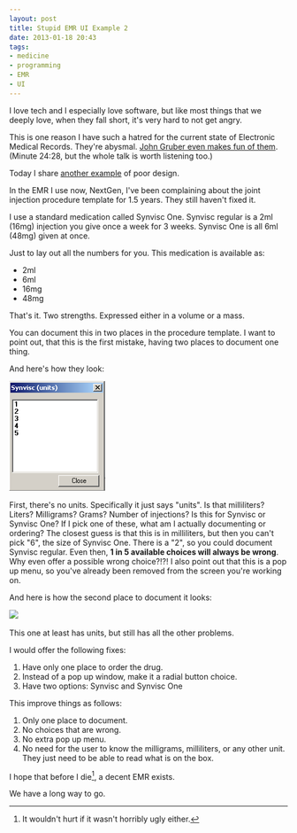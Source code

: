 ```yaml
---
layout: post
title: Stupid EMR UI Example 2
date: 2013-01-18 20:43  
tags:
- medicine
- programming
- EMR
- UI
---
```


I love tech and I especially love software, but like most things that we deeply love, when they fall short, it's very hard to not get angry.

This is one reason I have such a hatred for the current state of Electronic Medical Records. They're abysmal. [John Gruber even makes fun of them][vimeo]. (Minute 24:28, but the whole talk is worth listening too.)

Today I share [another example][soitscometothis] of poor design.

In the EMR I use now, NextGen, I've been complaining about the joint injection procedure template for 1.5 years. They still haven't fixed it.

I use a standard medication called Synvisc One. Synvisc regular is a 2ml (16mg) injection you give once a week for 3 weeks. Synvisc One is all 6ml (48mg) given at once.

Just to lay out all the numbers for you. This medication is available as:

- 2ml
- 6ml
- 16mg
- 48mg

That's it. Two strengths. Expressed either in a volume or a mass.

You can document this in two places in the procedure template. I want to point out, that this is the first mistake, having two places to document one thing.

And here's how they look:

![](/images/Synvisc_Nextgen_order_1.png) 

First, there's no units. Specifically it just says "units". Is that milliliters? Liters? Milligrams? Grams? Number of injections? Is this for Synvisc or Synvisc One? If I pick one of these, what am I actually documenting or ordering? The closest guess is that this is in milliliters, but then you can't pick "6", the size of Synvisc One. There is a "2", so you could document Synvisc regular. Even then, **1 in 5 available choices will always be wrong**. Why even offer a possible wrong choice?!?! I also point out that this is a pop up menu, so you've already been removed from the screen you're working on.

And here is how the second place to document it looks: 

![][dropbox] 

This one at least has units, but still has all the other problems. 

I would offer the following fixes:

1. Have only one place to order the drug.
1. Instead of a pop up window, make it a radial button choice. 
1. Have two options: Synvisc and Synvisc One

This improve things as follows:

1. Only one place to document. 
1. No choices that are wrong.
1. No extra pop up menu.
1. No need for the user to know the milligrams, milliliters, or any other unit. They just need to be able to read what is on the box.

I hope that before I die[^1301182110], a decent EMR exists. 

We have a long way to go.

[^1301182110]: It wouldn't hurt if it wasn't horribly ugly either.

[dropbox]: /images/Synvisc_Nextgen_order_2.png
[soitscometothis]: http://soitscometothis.net/post/stupid-emr-ui
[vimeo]: http://vimeo.com/31926572